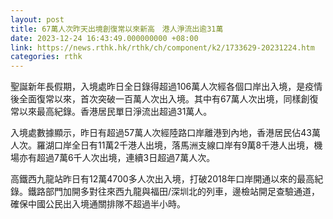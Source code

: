 ```yaml
---
layout: post
title: 67萬人次昨天出境創復常以來新高　港人淨流出逾31萬
date: 2023-12-24 16:43:49.000000000 +08:00
link: https://news.rthk.hk/rthk/ch/component/k2/1733629-20231224.htm
categories: rthk
---
```


聖誕新年長假期，入境處昨日全日錄得超過106萬人次經各個口岸出入境，是疫情後全面復常以來，首次突破一百萬人次出入境。其中有67萬人次出境，同樣創復常以來最高紀錄。香港居民單日淨流出超過31萬人。

入境處數據顯示，昨日有超過57萬人次經陸路口岸離港到內地，香港居民佔43萬人次。羅湖口岸全日有11萬2千港人出境，落馬洲支線口岸有9萬8千港人出境，機場亦有超過7萬6千人次出境，連續3日超過7萬人次。

高鐵西九龍站昨日有12萬4700多人次出入境，打破2018年口岸開通以來的最高紀錄。鐵路部門加開多對往來西九龍與福田/深圳北的列車，邊檢站開足查驗通道，確保中國公民出入境通關排隊不超過半小時。
